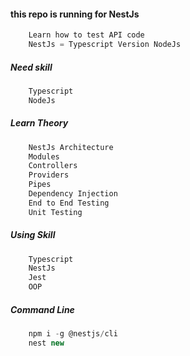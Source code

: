 #### this repo is running for NestJs
```js
    Learn how to test API code
    NestJs = Typescript Version NodeJs
```

##### Need skill

```js
    Typescript
    NodeJs
```

##### Learn Theory

```js
    NestJs Architecture
    Modules
    Controllers
    Providers
    Pipes
    Dependency Injection
    End to End Testing
    Unit Testing
```

##### Using Skill

```js
    Typescript
    NestJs
    Jest
    OOP
```

##### Command Line

```js
    npm i -g @nestjs/cli
    nest new
```